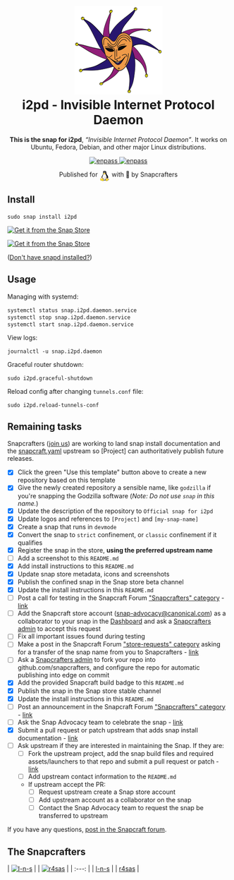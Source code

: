 <h1 align="center">
  <img src="i2pd-logo.png" alt="i2pd">
  <br />
  i2pd - Invisible Internet Protocol Daemon
</h1>

<p align="center"><b>This is the snap for i2pd</b>, <i>“Invisible Internet Protocol Daemon”</i>. It works on Ubuntu, Fedora, Debian, and other major Linux
distributions.</p>

<p align="center">
<a href="https://snapcraft.io/i2pd">
  <img alt="enpass" src="https://snapcraft.io/i2pd/badge.svg" />
</a>
<a href="https://snapcraft.io/i2pd">
  <img alt="enpass" src="https://snapcraft.io/i2pd/trending.svg?name=0" />
</a>
</p>

<!-- Uncomment and modify this when you have a screenshot
![my-snap-name](screenshot.png?raw=true "my-snap-name")
-->

<p align="center">Published for <img src="https://raw.githubusercontent.com/anythingcodes/slack-emoji-for-techies/gh-pages/emoji/tux.png" align="top" width="24" /> with 💝 by Snapcrafters</p>

## Install

    sudo snap install i2pd

[![Get it from the Snap Store](https://snapcraft.io/static/images/badges/en/snap-store-white.svg)](https://snapcraft.io/i2pd)

[![Get it from the Snap Store](https://snapcraft.io/static/images/badges/en/snap-store-white.svg)](https://snapcraft.io/i2pd)

([Don't have snapd installed?](https://snapcraft.io/docs/core/install))

## Usage

Managing with systemd:

    systemctl status snap.i2pd.daemon.service
    systemctl stop snap.i2pd.daemon.service
    systemctl start snap.i2pd.daemon.service

View logs:

    journalctl -u snap.i2pd.daemon

Graceful router shutdown:

    sudo i2pd.graceful-shutdown

Reload config after changing `tunnels.conf` file:

    sudo i2pd.reload-tunnels-conf

## Remaining tasks

Snapcrafters ([join us](https://forum.snapcraft.io/t/snapcrafters-reboot/24625)) are working to land snap install documentation and the [snapcraft.yaml](https://github.com/snapcrafters/fork-and-rename-me/blob/master/snap/snapcraft.yaml) upstream so [Project] can authoritatively publish future releases.

  - [x] Click the green "Use this template" button above to create a new repository based on this template
  - [x] Give the newly created repository a sensible name, like `godzilla` if you're snapping the Godzilla software (*Note: Do not use `snap` in this name.*)
  - [x] Update the description of the repository to `Official snap for i2pd`
  - [x] Update logos and references to `[Project]` and `[my-snap-name]`
  - [x] Create a snap that runs in `devmode`
  - [x] Convert the snap to `strict` confinement, or `classic` confinement if it qualifies
  - [x] Register the snap in the store, **using the preferred upstream name**
  - [ ] Add a screenshot to this `README.md`
  - [x] Add install instructions to this `README.md`
  - [x] Update snap store metadata, icons and screenshots
  - [x] Publish the confined snap in the Snap store beta channel
  - [x] Update the install instructions in this `README.md`
  - [ ] Post a call for testing in the Snapcraft Forum ["Snapcrafters" category](https://forum.snapcraft.io/c/snapcrafters/23) - [link]()
  - [ ] Add the Snapcraft store account (snap-advocacy@canonical.com) as a collaborator to your snap in the [Dashboard](https://dashboard.snapcraft.io) and ask a [Snapcrafters admin](https://github.com/orgs/snapcrafters/people?query=%20role%3Aowner) to accept this request
  - [ ] Fix all important issues found during testing
  - [ ] Make a post in the Snapcraft Forum ["store-requests" category](https://forum.snapcraft.io/c/store-requests/19) asking for a transfer of the snap name from you to Snapcrafters - [link]()
  - [ ] Ask a [Snapcrafters admin](https://github.com/orgs/snapcrafters/people?query=%20role%3Aowner) to fork your repo into github.com/snapcrafters, and configure the repo for automatic publishing into edge on commit
  - [x] Add the provided Snapcraft build badge to this `README.md`
  - [x] Publish the snap in the Snap store stable channel
  - [x] Update the install instructions in this `README.md`
  - [ ] Post an announcement in the Snapcraft Forum ["Snapcrafters" category](https://forum.snapcraft.io/c/snapcrafters/23) - [link]()
  - [ ] Ask the Snap Advocacy team to celebrate the snap - [link]()
  - [x] Submit a pull request or patch upstream that adds snap install documentation - [link]()
  - [ ] Ask upstream if they are interested in maintaining the Snap. If they are:
    - [ ] Fork the upstream project, add the snap build files and required assets/launchers to that repo and submit a pull request or patch - [link]()
    - [ ] Add upstream contact information to the `README.md`
    - If upstream accept the PR:
      - [ ] Request upstream create a Snap store account
      - [ ] Add upstream account as a collaborator on the snap
      - [ ] Contact the Snap Advocacy team to request the snap be transferred to upstream

If you have any questions, [post in the Snapcraft forum](https://forum.snapcraft.io).

## The Snapcrafters

| [![l-n-s](https://gravatar.com/avatar/bc0bced65e963eb5c3a16cab8b004431/?s=128)](https://github.com/l-n-s/) |
| [![r4sas](https://gravatar.com/avatar/bc0bced65e963eb5c3a16cab8b004431/?s=128)](https://github.com/r4sas/) |
| :---: |
| [l-n-s](https://github.com/l-n-s/) |
| [r4sas](https://github.com/r4sas/) |

<!-- Uncomment and modify this when you have upstream contacts
## Upstream

| [![Upstream Name](https://gravatar.com/avatar/bc0bced65e963eb5c3a16cab8b004431?s=128)](https://github.com/upstreamname) |
| :---: |
| [Upstream Name](https://github.com/upstreamname) |
-->